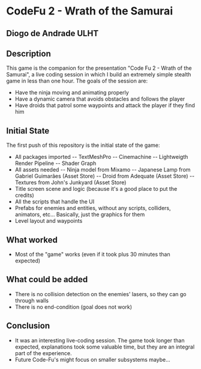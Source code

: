 # CodeFu 2 - Wrath of the Samurai

Diogo de Andrade
ULHT
------------------------------

## Description

This game is the companion for the presentation "Code Fu 2 - Wrath of the Samurai", a live coding session in which I build an extremely simple stealth game in less than one hour.
The goals of the session are:
- Have the ninja moving and animating properly
- Have a dynamic camera that avoids obstacles and follows the player
- Have droids that patrol some waypoints and attack the player if they find him

## Initial State
The first push of this repository is the initial state of the game:
- All packages imported
-- TextMeshPro
-- Cinemachine
-- Lightweigth Render Pipeline
-- Shader Graph
- All assets needed
-- Ninja model from Mixamo
-- Japanese Lamp from Gabriel Guimarães (Asset Store)
-- Droid from Adequate (Asset Store)
-- Textures from John's Junkyard (Asset Store)
- Title screen scene and logic (because it's a good place to put the credits)
- All the scripts that handle the UI
- Prefabs for enemies and entities, without any scripts, colliders, animators, etc... Basically, just the graphics for them
- Level layout and waypoints

## What worked

- Most of the "game" works (even if it took plus 30 minutes than expected)

## What could be added

- There is no collision detection on the enemies' lasers, so they can go through walls
- There is no end-condition (goal does not work)

## Conclusion

- It was an interesting live-coding session. The game took longer than expected, explanations took some valuable time, but they are an integral part of the experience.
- Future Code-Fu's might focus on smaller subsystems maybe...